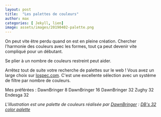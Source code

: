 ```yaml
---
layout: post
title:  "Les palettes de couleurs"
author: max
categories: [ Jekyll, lien]
image: assets/images/20190402-palette.png
---
```

On peut vite être perdu quand on est en pleine création. Chercher l'harmonie des couleurs avec les formes, tout ça peut devenir vite compliqué pour un débutant.

Se plier à un nombre de couleurs restreint peut aider.

Arrêtez tout de suite  votre recherche de palettes sur le web ! Vous avez un large choix sur [lospec.com](https://lospec.com/palette-list). C'est une excellente sélection avec un système de filtre par nombre de couleurs.

Mes préférées :
DawnBringer 8
DawnBringer 16
DawnBringer 32
Zughy 32
Endesga 32


*L'illustration est une palette de couleurs réalisée par [DawnBringer](http://pixeljoint.com/p/23821.htm) : [DB's 32 color palette](http://pixeljoint.com/forum/forum_posts.asp?TID=16247)*
<!--stackedit_data:
eyJoaXN0b3J5IjpbMTYzMjQ2MTE3Nyw2NzY3MDA5OTEsLTEyMj
YwODg2MDksMTU3MTkzMjU3NywtMTUxODc4NjgyNSwtODY3NTcz
Mzk3LDExMDY5NzkwNzksOTAzNTU5ODYyLC0zOTQ0MTQ2NTIsMT
k5MTAwNTUxNl19
-->